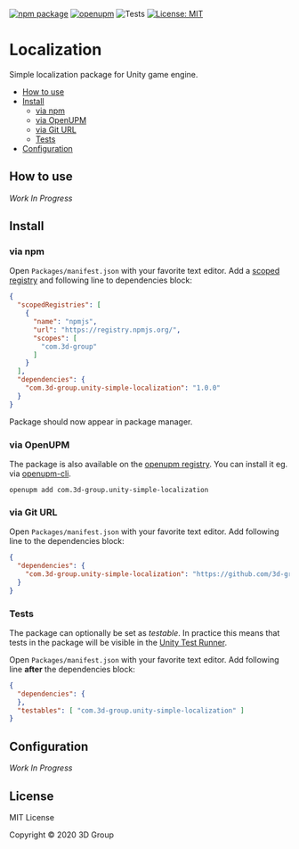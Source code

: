 [![npm package](https://img.shields.io/npm/v/com.3d-group.unity-simple-localization)](https://www.npmjs.com/package/com.3d-group.unity-simple-localization)
[![openupm](https://img.shields.io/npm/v/com.3d-group.unity-simple-localization?label=openupm&registry_uri=https://package.openupm.com)](https://openupm.com/packages/com.3d-group.unity-simple-localization/)
![Tests](https://github.com/3d-group/unity-simple-localization/workflows/Tests/badge.svg)
[![License: MIT](https://img.shields.io/badge/License-MIT-green.svg)](https://opensource.org/licenses/MIT)

# Localization

Simple localization package for Unity game engine.

- [How to use](#how-to-use)
- [Install](#install)
  - [via npm](#via-npm)
  - [via OpenUPM](#via-openupm)
  - [via Git URL](#via-git-url)
  - [Tests](#tests)
- [Configuration](#configuration)

<!-- toc -->

## How to use

*Work In Progress*

## Install

### via npm

Open `Packages/manifest.json` with your favorite text editor. Add a [scoped registry](https://docs.unity3d.com/Manual/upm-scoped.html) and following line to dependencies block:
```json
{
  "scopedRegistries": [
    {
      "name": "npmjs",
      "url": "https://registry.npmjs.org/",
      "scopes": [
        "com.3d-group"
      ]
    }
  ],
  "dependencies": {
    "com.3d-group.unity-simple-localization": "1.0.0"
  }
}
```
Package should now appear in package manager.

### via OpenUPM

The package is also available on the [openupm registry](https://openupm.com/packages/com.3d-group.unity-simple-localization). You can install it eg. via [openupm-cli](https://github.com/openupm/openupm-cli).

```
openupm add com.3d-group.unity-simple-localization
```

### via Git URL

Open `Packages/manifest.json` with your favorite text editor. Add following line to the dependencies block:
```json
{
  "dependencies": {
    "com.3d-group.unity-simple-localization": "https://github.com/3d-group/unity-simple-localization.git"
  }
}
```

### Tests

The package can optionally be set as *testable*.
In practice this means that tests in the package will be visible in the [Unity Test Runner](https://docs.unity3d.com/2017.4/Documentation/Manual/testing-editortestsrunner.html).

Open `Packages/manifest.json` with your favorite text editor. Add following line **after** the dependencies block:
```json
{
  "dependencies": {
  },
  "testables": [ "com.3d-group.unity-simple-localization" ]
}
```

## Configuration

*Work In Progress*

## License

MIT License

Copyright © 2020 3D Group

